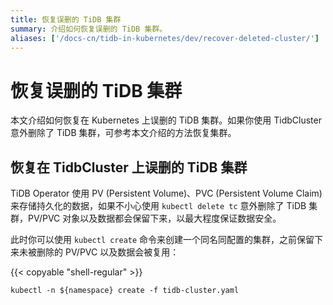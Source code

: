 ```yaml
---
title: 恢复误删的 TiDB 集群
summary: 介绍如何恢复误删的 TiDB 集群。
aliases: ['/docs-cn/tidb-in-kubernetes/dev/recover-deleted-cluster/']
---
```


# 恢复误删的 TiDB 集群

本文介绍如何恢复在 Kubernetes 上误删的 TiDB 集群。如果你使用 TidbCluster 意外删除了 TiDB 集群，可参考本文介绍的方法恢复集群。

## 恢复在 TidbCluster 上误删的 TiDB 集群

TiDB Operator 使用 PV (Persistent Volume)、PVC (Persistent Volume Claim) 来存储持久化的数据，如果不小心使用 `kubectl delete tc` 意外删除了 TiDB 集群，PV/PVC 对象以及数据都会保留下来，以最大程度保证数据安全。

此时你可以使用 `kubectl create` 命令来创建一个同名同配置的集群，之前保留下来未被删除的 PV/PVC 以及数据会被复用：

{{< copyable "shell-regular" >}}

```shell
kubectl -n ${namespace} create -f tidb-cluster.yaml
```
